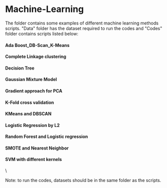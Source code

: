 # Machine-Learning

The folder contains some examples of different machine learning methods scripts.
"Data" folder has the dataset required to run the codes and "Codes" folder contains scripts listed below:

#### Ada Boost_DB-Scan_K-Means
#### Complete Linkage clustering
#### Decision Tree
#### Gaussian Mixture Model
#### Gradient approach for PCA
#### K-Fold cross validation
#### KMeans and DBSCAN
#### Logistic Regression by L2
#### Random Forest and Logistic regression
#### SMOTE and Nearest Neighbor
#### SVM with different kernels
\

Note: to run the codes, datasets should be in the same folder as the scripts.
